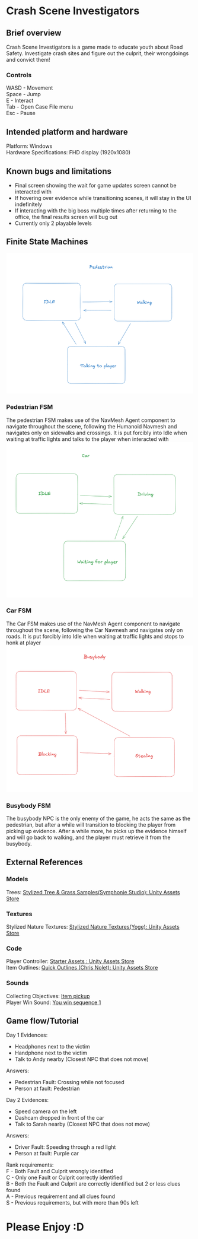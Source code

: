 # Crash Scene Investigators

## Brief overview
Crash Scene Investigators is a game made to educate youth about Road Safety. Investigate crash sites and figure out the culprit, their wrongdoings and convict them!
### Controls
WASD - Movement<br/>
Space - Jump<br/>
E - Interact<br/>
Tab - Open Case File menu<br/>
Esc - Pause <br/>

## Intended platform and hardware
Platform: Windows<br/>
Hardware Specifications: FHD display (1920x1080)<br/>

## Known bugs and limitations
- Final screen showing the wait for game updates screen cannot be interacted with
- If hovering over evidence while transitioning scenes, it will stay in the UI indefinitely
- If interacting with the big boss multiple times after returning to the office, the final results screen will bug out
- Currently only 2 playable levels

## Finite State Machines
![Pedestrian FSM](FSM1.png)
### Pedestrian FSM
The pedestrian FSM makes use of the NavMesh Agent component to navigate throughout the scene, following the Humanoid Navmesh and navigates only on sidewalks and crossings. It is put forcibly into Idle when waiting at traffic lights and talks to the player when interacted with
![Car FSM](FSM2.png)
### Car FSM
The Car FSM makes use of the NavMesh Agent component to navigate throughout the scene, following the Car Navmesh and navigates only on roads. It is put forcibly into Idle when waiting at traffic lights and stops to honk at player
![Busybody FSM](FSM3.png)
### Busybody FSM
The busybody NPC is the only enemy of the game, he acts the same as the pedestrian, but after a while will transition to blocking the player from picking up evidence. After a while more, he picks up the evidence himself and will go back to walking, and the player must retrieve it from the busybody.

## External References
### Models
Trees: [Stylized Tree & Grass Samples(Symphonie Studio): Unity Assets Store](https://assetstore.unity.com/packages/3d/vegetation/trees/stylized-tree-grass-samples-304714)<br/>
### Textures
Stylized Nature Textures: [Stylized Nature Textures(Yoge): Unity Assets Store](https://assetstore.unity.com/packages/2d/textures-materials/stylized-nature-textures-228680)<br/>
### Code
Player Controller: [Starter Assets : Unity Assets Store](https://assetstore.unity.com/packages/essentials/starter-assets-character-controllers-urp-267961?srsltid=AfmBOopwNbftk8lbgmCCX9WvvS_A8_Uv_wj1qGvzOyF7IJB54vSBqTKp)<br/>
Item Outlines: [Quick Outlines (Chris Nolet): Unity Assets Store](https://assetstore.unity.com/packages/tools/particles-effects/quick-outline-115488?aid=1101l9Bhe )<br/>
### Sounds
Collecting Objectives: [Item pickup](https://pixabay.com/sound-effects/item-pickup-37089/)<br/>
Player Win Sound: [You win sequence 1](https://pixabay.com/sound-effects/you-win-sequence-1-183948/)<br/>

## Game flow/Tutorial
Day 1
Evidences: 
- Headphones next to the victim
- Handphone next to the victim
- Talk to Andy nearby (Closest NPC that does not move)

Answers:
- Pedestrian Fault: Crossing while not focused
- Person at fault: Pedestrian

Day 2
Evidences: <br/>
- Speed camera on the left
- Dashcam dropped in front of the car
- Talk to Sarah nearby (Closest NPC that does not move)

Answers:
- Driver Fault: Speeding through a red light
- Person at fault: Purple car

Rank requirements:<br/>
F - Both Fault and Culprit wrongly identified <br/>
C - Only one Fault or Culprit correctly identified <br/>
B - Both the Fault and Culprit are correctly identified but 2 or less clues found<br/>
A - Previous requirement and all clues found<br/>
S - Previous requirements, but with more than 90s left<br/>

# Please Enjoy :D
